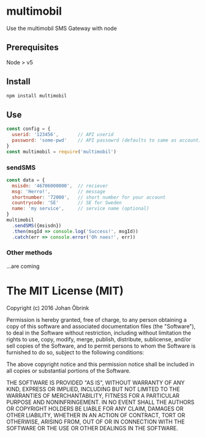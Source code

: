 # multimobil
Use the multimobil SMS Gateway with node

## Prerequisites
Node > v5

## Install
```bash
npm install multimobil
```

## Use
```javascript
const config = {
  userid: '123456',       // API userid
  password: 'some-pwd'    // API passowrd (defaults to same as account)
}
const multimobil = require('multimobil')
```

### sendSMS
```javascript
const data = {
  msisdn: '46706000000',  // reciever
  msg: 'Herro!',          // message
  shortnumber: '72000',   // short number for your account
  countrycode: 'SE'       // SE for Sweden
  name: 'my service',     // service name (optional)
}
multimobil
  .sendSMS({msisdn})
  .then(msgId => console.log('Success!', msgId))
  .catch(err => console.error('Oh noes!', err))
```

### Other methods
...are coming

# The MIT License (MIT)

Copyright (c) 2016 Johan Öbrink

Permission is hereby granted, free of charge, to any person obtaining a copy
of this software and associated documentation files (the "Software"), to deal
in the Software without restriction, including without limitation the rights
to use, copy, modify, merge, publish, distribute, sublicense, and/or sell
copies of the Software, and to permit persons to whom the Software is
furnished to do so, subject to the following conditions:

The above copyright notice and this permission notice shall be included in all
copies or substantial portions of the Software.

THE SOFTWARE IS PROVIDED "AS IS", WITHOUT WARRANTY OF ANY KIND, EXPRESS OR
IMPLIED, INCLUDING BUT NOT LIMITED TO THE WARRANTIES OF MERCHANTABILITY,
FITNESS FOR A PARTICULAR PURPOSE AND NONINFRINGEMENT. IN NO EVENT SHALL THE
AUTHORS OR COPYRIGHT HOLDERS BE LIABLE FOR ANY CLAIM, DAMAGES OR OTHER
LIABILITY, WHETHER IN AN ACTION OF CONTRACT, TORT OR OTHERWISE, ARISING FROM,
OUT OF OR IN CONNECTION WITH THE SOFTWARE OR THE USE OR OTHER DEALINGS IN THE
SOFTWARE.
